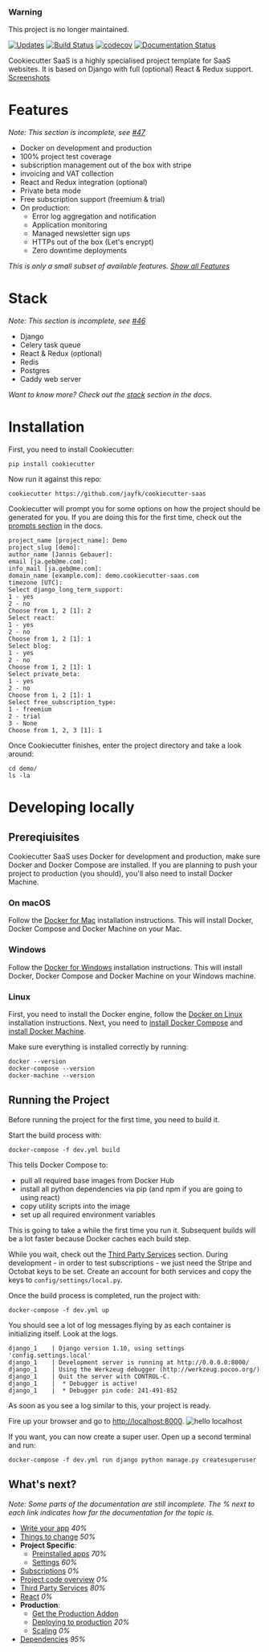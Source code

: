 ### Warning

This project is no longer maintained.

[![Updates](https://pyup.io/repos/github/jayfk/cookiecutter-saas/shield.svg)](https://pyup.io/repos/github/jayfk/cookiecutter-saas/)
[![Build Status](https://travis-ci.org/jayfk/cookiecutter-saas.svg?branch=master)](https://travis-ci.org/jayfk/cookiecutter-saas) 
[![codecov](https://codecov.io/gh/jayfk/cookiecutter-saas/branch/master/graph/badge.svg)](https://codecov.io/gh/jayfk/cookiecutter-saas)
[![Documentation Status](https://readthedocs.org/projects/cookiecutter-saas/badge/?version=latest)](http://cookiecutter-saas.readthedocs.io/en/latest/?badge=latest)

Cookiecutter SaaS is a highly specialised project template for SaaS websites. It is based on Django with full (optional) React & Redux support. [Screenshots](https://cookiecutter-saas.readthedocs.io/en/latest/screenshots.html)

# Features
*Note: This section is incomplete, see [#47](https://github.com/jayfk/cookiecutter-saas/issues/47)*

- Docker on development and production
- 100% project test coverage
- subscription management out of the box with stripe
- invoicing and VAT collection
- React and Redux integration (optional)
- Private beta mode
- Free subscription support (freemium & trial)
- On production:
    - Error log aggregation and notification
    - Application monitoring
    - Managed newsletter sign ups
    - HTTPs out of the box (Let's encrypt)
    - Zero downtime deployments

*This is only a small subset of available features. [Show all Features](https://cookiecutter-saas.readthedocs.io/en/latest/write_your_app.html)*

# Stack
*Note: This section is incomplete, see [#46](https://github.com/jayfk/cookiecutter-saas/issues/45)*

- Django
- Celery task queue
- React & Redux (optional)
- Redis
- Postgres
- Caddy web server

*Want to know more? Check out the [stack](https://cookiecutter-saas.readthedocs.io/en/latest/stack.html) section in the docs.*

# Installation

First, you need to install Cookiecutter:

    pip install cookiecutter

Now run it against this repo:

	cookiecutter https://github.com/jayfk/cookiecutter-saas
	
Cookiecutter will prompt you for some options on how the project should be generated for you. If you are doing this for the first time, check out the [prompts section](https://cookiecutter-saas.readthedocs.io/en/latest/prompts.html) in the docs.

```
project_name [project_name]: Demo
project_slug [demo]:
author_name [Jannis Gebauer]:
email [ja.geb@me.com]:
info_mail [ja.geb@me.com]:
domain_name [example.com]: demo.cookiecutter-saas.com
timezone [UTC]:
Select django_long_term_support:
1 - yes
2 - no
Choose from 1, 2 [1]: 2
Select react:
1 - yes
2 - no
Choose from 1, 2 [1]: 1
Select blog:
1 - yes
2 - no
Choose from 1, 2 [1]: 1
Select private_beta:
1 - yes
2 - no
Choose from 1, 2 [1]: 1
Select free_subscription_type:
1 - freemium
2 - trial
3 - None
Choose from 1, 2, 3 [1]: 1
```

Once Cookiecutter finishes, enter the project directory and take a look around:

    cd demo/
    ls -la
    
# Developing locally

## Prereqiuisites
Cookiecutter SaaS uses Docker for development and production, make sure Docker and Docker Compose are installed. If you are planning to push your project to production (you should), you'll also need to install Docker Machine.

### On macOS
Follow the [Docker for Mac](https://docs.docker.com/docker-for-mac/) installation instructions. This will install Docker, Docker Compose and Docker Machine on your Mac.

### Windows
Follow the [Docker for Windows](https://docs.docker.com/docker-for-windows/) installation instructions. This will install Docker, Docker Compose and Docker Machine on your Windows machine.

### Linux
First, you need to install the Docker engine, follow the [Docker on Linux](https://docs.docker.com/engine/installation/#/on-linux) installation instructions. Next, you need to [install Docker Compose](https://docs.docker.com/compose/install/) and [install Docker Machine](https://docs.docker.com/machine/install-machine/).

Make sure everything is installed correctly by running:

	docker --version
	docker-compose --version
	docker-machine --version
		
## Running the Project

Before running the project for the first time, you need to build it.

Start the build process with: 

    docker-compose -f dev.yml build

This tells Docker Compose to:

- pull all required base images from Docker Hub
- install all python dependencies via pip (and npm if you are going to using react)
- copy utility scripts into the image
- set up all required environment variables    

This is going to take a while the first time you run it. Subsequent builds will be a lot faster because Docker caches each build step.

While you wait, check out the [Third Party Services](https://cookiecutter-saas.readthedocs.io/en/latest/third_party_services.html) section. During development - in order to test subscriptions - we just need the Stripe and Octobat keys to be set. Create an account for both services and copy the keys to `config/settings/local.py`.

Once the build process is completed, run the project with:

	docker-compose -f dev.yml up
	
You should see a lot of log messages flying by as each container is initializing itself. Look at the logs.

	django_1    | Django version 1.10, using settings 'config.settings.local'
	django_1    | Development server is running at http://0.0.0.0:8000/
	django_1    | Using the Werkzeug debugger (http://werkzeug.pocoo.org/)
	django_1    | Quit the server with CONTROL-C.
	django_1    |  * Debugger is active!
	django_1    |  * Debugger pin code: 241-491-852
	
As soon as you see a log similar to this, your project is ready. 
 
Fire up your browser and go to [http://localhost:8000](http://localhost:8000).
![hello localhost](docs/images/hello_localhost.png)

If you want, you can now create a super user. Open up a second terminal and run:

	docker-compose -f dev.yml run django python manage.py createsuperuser

## What's next?

*Note: Some parts of the documentation are still incomplete. The % next to each link indicates how far the documentation for the topic is.* 

- [Write your app](https://cookiecutter-saas.readthedocs.io/en/latest/write_your_app.html) *40%*
- [Things to change](https://cookiecutter-saas.readthedocs.io/en/latest/things_to_change.html) *50%*
- **Project Specific**:
    - [Preinstalled apps](https://cookiecutter-saas.readthedocs.io/en/latest/cookiecutter_saas_preinstalled_apps.html) *70%*
    - [Settings](https://cookiecutter-saas.readthedocs.io/en/latest/cookiecutter_saas_settings.html) *60%*
- [Subscriptions](https://cookiecutter-saas.readthedocs.io/en/latest/subscriptions.html) *0%*
- [Project code overview](https://cookiecutter-saas.readthedocs.io/en/latest/code_overview.html) *0%*
- [Third Party Services](https://cookiecutter-saas.readthedocs.io/en/latest/third_party_services.html) *80%*
- [React](https://cookiecutter-saas.readthedocs.io/en/latest/react.html) *0%*
- **Production**:
    - [Get the Production Addon](https://gumroad.com/l/CgvLn)
    - [Deploying to production](https://cookiecutter-saas.readthedocs.io/en/latest/production.html) *20%*
    - [Scaling](https://cookiecutter-saas.readthedocs.io/en/latest/scaling.html) *0%*
- [Dependencies](https://cookiecutter-saas.readthedocs.io/en/latest/dependencies.html) *95%*
